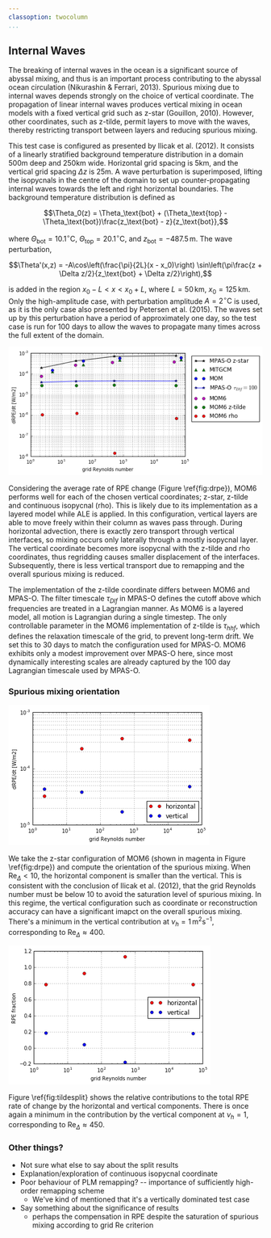 ```yaml
---
classoption: twocolumn
...
```


## Internal Waves

The breaking of internal waves in the ocean is a significant source of abyssal mixing, and thus is an important process contributing to the abyssal ocean circulation (Nikurashin & Ferrari, 2013). Spurious mixing due to internal waves depends strongly on the choice of vertical coordinate. The propagation of linear internal waves produces vertical mixing in ocean models with a fixed vertical grid such as z-star (Gouillon, 2010). However, other coordinates, such as z-tilde, permit layers to move with the waves, thereby restricting transport between layers and reducing spurious mixing.

This test case is configured as presented by Ilicak et al. (2012). It consists of a linearly stratified background temperature distribution in a domain 500m deep and 250km wide. Horizontal grid spacing is 5km, and the vertical grid spacing $\Delta z$ is 25m. A wave perturbation is superimposed, lifting the isopycnals in the centre of the domain to set up counter-propagating internal waves towards the left and right horizontal boundaries. The background temperature distribution is defined as

$$\Theta_0(z) = \Theta_\text{bot} + (\Theta_\text{top} - \Theta_\text{bot})\frac{z_\text{bot} - z}{z_\text{bot}},$$

where $\Theta_\text{bot} = 10.1^\circ\mathrm{C}$, $\Theta_\text{top} = 20.1^\circ\mathrm{C}$, and $z_\text{bot} = -487.5\,\mathrm{m}$. The wave perturbation,

$$\Theta'(x,z) = -A\cos\left(\frac{\pi}{2L}(x - x_0)\right) \sin\left(\pi\frac{z + \Delta z/2}{z_\text{bot} + \Delta z/2}\right),$$

is added in the region $x_0 - L < x < x_0 + L$, where $L = 50\,\mathrm{km}$, $x_0 = 125\,\mathrm{km}$. Only the high-amplitude case, with perturbation amplitude $A = 2^\circ\mathrm{C}$ is used, as it is the only case also presented by Petersen et al. (2015). The waves set up by this perturbation have a period of approximately one day, so the test case is run for 100 days to allow the waves to propagate many times across the full extent of the domain.

![\label{fig:drpe} *Averaged RPE rate of change*](plots/internal_waves_drpe.png)

Considering the average rate of RPE change (Figure \ref{fig:drpe}), MOM6 performs well for each of the chosen vertical coordinates; z-star, z-tilde and continuous isopycnal (rho). This is likely due to its implementation as a layered model while ALE is applied. In this configuration, vertical layers are able to move freely within their column as waves pass through. During horizontal advection, there is exactly zero transport through vertical interfaces, so mixing occurs only laterally through a mostly isopycnal layer. The vertical coordinate becomes more isopycnal with the z-tilde and rho coordinates, thus regridding causes smaller displacement of the interfaces. Subsequently, there is less vertical transport due to remapping and the overall spurious mixing is reduced.

The implementation of the z-tilde coordinate differs between MOM6 and MPAS-O. The filter timescale $\tau_{Dlf}$ in MPAS-O defines the cutoff above which frequencies are treated in a Lagrangian manner. As MOM6 is a layered model, all motion is Lagrangian during a single timestep. The only controllable parameter in the MOM6 implementation of z-tilde is $\tau_{hhf}$, which defines the relaxation timescale of the grid, to prevent long-term drift. We set this to 30 days to match the configuration used for MPAS-O. MOM6 exhibits only a modest improvement over MPAS-O here, since most dynamically interesting scales are already captured by the 100 day Lagrangian timescale used by MPAS-O.

### Spurious mixing orientation

![\label{fig:drpesplit} *Spurious mixing orientation in MOM6, displayed as the averaged RPE rate of change for the horizontal and vertical components*](plots/internal_waves_drpe_split.png)

We take the z-star configuration of MOM6 (shown in magenta in Figure \ref{fig:drpe}) and compute the orientation of the spurious mixing. When $\mathrm{Re}_\Delta < 10$, the horizontal component is smaller than the vertical. This is consistent with the conclusion of Ilicak et al. (2012), that the grid Reynolds number must be below 10 to avoid the saturation level of spurious mixing. In this regime, the vertical configuration such as coordinate or reconstruction accuracy can have a significant imapct on the overall spurious mixing. There's a minimum in the vertical contribution at $\nu_h = 1\,\mathrm{m}^2\mathrm{s}^{-1}$, corresponding to $\mathrm{Re}_\Delta \approx 400$.

![\label{fig:tildesplit} *Relative contributions to spurious mixing for the z-tilde vertical coordinate by orientation. Each component is the fraction of the averaged total RPE rate of change shown in Figure \ref{fig:drpe}*](plots/internal_waves_tilde_split.png)

Figure \ref{fig:tildesplit} shows the relative contributions to the total RPE rate of change by the horizontal and vertical components. There is once again a minimum in the contribution by the vertical component at $\nu_h = 1$, corresponding to $\mathrm{Re}_\Delta \approx 450$.

### Other things?
- Not sure what else to say about the split results
- Explanation/exploration of continuous isopycnal coordinate
- Poor behaviour of PLM remapping? -- importance of sufficiently high-order remapping scheme
    - We've kind of mentioned that it's a vertically dominated test case
- Say something about the significance of results
    - perhaps the compensation in RPE despite the saturation of spurious mixing according to grid Re criterion
